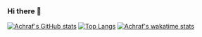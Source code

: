 ### Hi there 👋

[![Achraf's GitHub stats](https://github-readme-stats.vercel.app/api?username=YAchrafY&count_private=true&theme=algolia&show_icons=true)](https://github.com/YAchrafY/YAchrafY)
[![Top Langs](https://github-readme-stats.vercel.app/api/top-langs/?username=YAchrafY&langs_count=8&count_private=true)](https://github.com/YAchrafY/github-readme-stats)
[![Achraf's wakatime stats](https://github-readme-stats.vercel.app/api/wakatime?username=YAchrafY)](https://github.com/YAchrafY/github-readme-stats)
